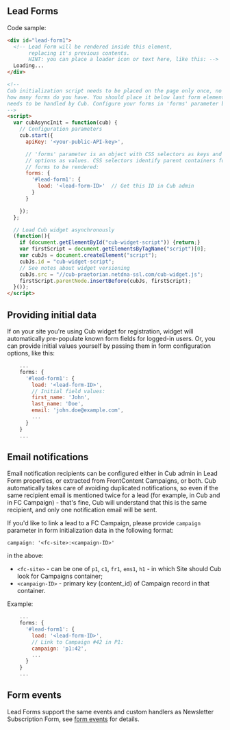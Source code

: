 ## Lead Forms

Code sample:
```html
<div id="lead-form1">
  <!-- Lead Form will be rendered inside this element, 
       replacing it's previous contents.
       HINT: you can place a loader icon or text here, like this: -->
  Loading...
</div>

<!--
Cub initialization script needs to be placed on the page only once, no matter 
how many forms do you have. You should place it below last form element which 
needs to be handled by Cub. Configure your forms in 'forms' parameter below:
-->
<script>
  var cubAsyncInit = function(cub) {
    // Configuration parameters
    cub.start({
      apiKey: '<your-public-API-key>',

      // 'forms' parameter is an object with CSS selectors as keys and form 
      // options as values. CSS selectors identify parent containers for 
      // forms to be rendered:
      forms: {
        '#lead-form1': {
          load: '<lead-form-ID>'  // Get this ID in Cub admin
        }
      }

    });
  };

  // Load Cub widget asynchronously
  (function(){
    if (document.getElementById("cub-widget-script")) {return;}
    var firstScript = document.getElementsByTagName("script")[0];
    var cubJs = document.createElement("script");
    cubJs.id = "cub-widget-script";
    // See notes about widget versioning
    cubJs.src = "//cub-praetorian.netdna-ssl.com/cub-widget.js";
    firstScript.parentNode.insertBefore(cubJs, firstScript);
  }());
</script>
```

## Providing initial data

If on your site you're using Cub widget for registration, widget will 
automatically pre-populate known form fields for logged-in users. Or, you can
provide initial values yourself by passing them in form configuration options,
like this:

```js
    ...
    forms: {
      '#lead-form1': {
        load: '<lead-form-ID>',
        // Initial field values:
        first_name: 'John',
        last_name: 'Doe',
        email: 'john.doe@example.com',
        ...
      }
    }
    ...
```

## Email notifications

Email notification recipients can be configured either in Cub admin in Lead Form
properties, or extracted from FrontContent Campaigns, or both. Cub automatically 
takes care of avoiding duplicated notifications, so even if the same recipient 
email is mentioned twice for a lead (for example, in Cub and in FC Campaign) - 
that's fine, Cub will understand that this is the same recipient, and only one 
notification email will be sent. 

If you'd like to link a lead to a FC Campaign, please provide ``campaign`` 
parameter in form initialization data in the following format:

```
campaign: '<fc-site>:<campaign-ID>'
```
 
in the above:

* ``<fc-site>`` - can be one of ``p1``, ``c1``, ``fr1``, ``ems1``, ``h1`` - 
  in which Site should Cub look for Campaigns container;
* ``<campaign-ID>`` - primary key (content_id) of Campaign record in that 
  container.
  
Example:

```js
    ...
    forms: {
      '#lead-form1': {
        load: '<lead-form-ID>',
        // Link to Campaign #42 in P1:
        campaign: 'p1:42',
        ...
      }
    }
    ...
```

## Form events

Lead Forms support the same events and custom handlers as Newsletter 
Subscription Form, see [form events](form-events.md) for details.

